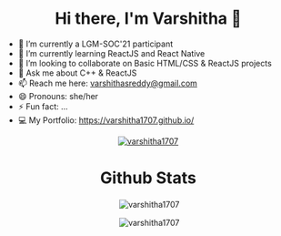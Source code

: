 <h1 align="center"> Hi there, I'm Varshitha 👋  </h1>

<!--
**varshitha1707/varshitha1707** is a ✨ _special_ ✨ repository because its `README.md` (this file) appears on your GitHub profile.
-->

- 🔭 I’m currently a LGM-SOC'21 participant  
- 🌱 I’m currently learning ReactJS and React Native 
- 👯 I’m looking to collaborate on Basic HTML/CSS & ReactJS projects <!-- - 🤔 I’m looking for help with ... -->
- 💬 Ask me about C++ & ReactJS
- 📫 Reach me here: varshithasreddy@gmail.com 
- 😄 Pronouns: she/her
- ⚡ Fun fact: ...
- 💻 My Portfolio: https://varshitha1707.github.io/

<p align="center"> <a href="https://twitter.com/varshitha1707" target="blank"><img src="https://img.shields.io/twitter/follow/varshitha1707?logo=twitter&style=for-the-badge" alt="varshitha1707" /></a>  </p>

<!-- <h3 align="left">Connect with me:</h3>
<p align="left">
<a href="https://codepen.io/suprithaa" target="blank"><img align="center" src="https://cdn.jsdelivr.net/npm/simple-icons@3.0.1/icons/codepen.svg" alt="suprithaa" height="30" width="40" /></a>
<a href="https://twitter.com/supritharavish1" target="blank"><img align="center" src="https://cdn.jsdelivr.net/npm/simple-icons@3.0.1/icons/twitter.svg" alt="supritharavish1" height="30" width="40" /></a>
</p> -->



<!-- <p align="center"> <img align="center" src="https://github-readme-stats.vercel.app/api/top-langs/?username=varshitha1707&layout=compact&bg_color=151515&text_color=daf7dc" alt="varshitha1707" /></p> -->

<!-- <p align="center"  >&nbsp;<img align="center" src="https://github-readme-stats.vercel.app/api?username=varshitha1707&&count_private=true&theme=radical&show_icons=true&title_color=green&icon_color=bb2acf&text_color=daf7dc&bg_color=151515" alt="varshitha1707" /></p> -->

<h1 align="center"> Github Stats  </h1>

<p align="center">&nbsp;<img align="center" src= "https://github-readme-stats.vercel.app/api?username=varshitha1707&show_icons=truen&icon_color=bb2acf&count_private=true&theme=radical" alt="varshitha1707" /> </p>

<!--  ![Vari's GitHub stats](https://github-readme-stats.vercel.app/api?username=varshitha1707&show_icons=truen&icon_color=bb2acf&count_private=true&theme=radical)  -->
 
 
<p align="center">&nbsp;<img align="center" src= "https://github-readme-stats.vercel.app/api/top-langs/?username=varshitha1707&layout=compact&theme=radical" alt="varshitha1707" /> </p>
